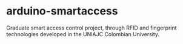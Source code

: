# arduino-smartaccess
Graduate smart access control project, through RFID and fingerprint technologies developed in the UNIAJC Colombian University.

